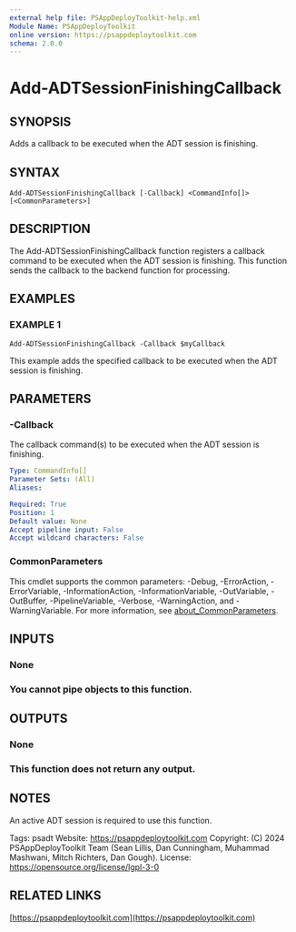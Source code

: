```yaml
---
external help file: PSAppDeployToolkit-help.xml
Module Name: PSAppDeployToolkit
online version: https://psappdeploytoolkit.com
schema: 2.0.0
---
```


# Add-ADTSessionFinishingCallback

## SYNOPSIS
Adds a callback to be executed when the ADT session is finishing.

## SYNTAX

```
Add-ADTSessionFinishingCallback [-Callback] <CommandInfo[]> [<CommonParameters>]
```

## DESCRIPTION
The Add-ADTSessionFinishingCallback function registers a callback command to be executed when the ADT session is finishing.
This function sends the callback to the backend function for processing.

## EXAMPLES

### EXAMPLE 1
```
Add-ADTSessionFinishingCallback -Callback $myCallback
```

This example adds the specified callback to be executed when the ADT session is finishing.

## PARAMETERS

### -Callback
The callback command(s) to be executed when the ADT session is finishing.

```yaml
Type: CommandInfo[]
Parameter Sets: (All)
Aliases:

Required: True
Position: 1
Default value: None
Accept pipeline input: False
Accept wildcard characters: False
```

### CommonParameters
This cmdlet supports the common parameters: -Debug, -ErrorAction, -ErrorVariable, -InformationAction, -InformationVariable, -OutVariable, -OutBuffer, -PipelineVariable, -Verbose, -WarningAction, and -WarningVariable. For more information, see [about_CommonParameters](http://go.microsoft.com/fwlink/?LinkID=113216).

## INPUTS

### None
### You cannot pipe objects to this function.
## OUTPUTS

### None
### This function does not return any output.
## NOTES
An active ADT session is required to use this function.

Tags: psadt
Website: https://psappdeploytoolkit.com
Copyright: (C) 2024 PSAppDeployToolkit Team (Sean Lillis, Dan Cunningham, Muhammad Mashwani, Mitch Richters, Dan Gough).
License: https://opensource.org/license/lgpl-3-0

## RELATED LINKS

[https://psappdeploytoolkit.com](https://psappdeploytoolkit.com)
